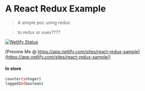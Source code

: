 # A React Redux Example

> A simple poc using redux

> to redux or vuex????

[![Netlify Status](https://api.netlify.com/api/v1/badges/ec769adb-1a73-4a31-81b0-da466bbe3ca3/deploy-status)](https://app.netlify.com/sites/react-redux-sample/deploys)

[Preview Me @ https://app.netlify.com/sites/react-redux-sample](https://app.netlify.com/sites/react-redux-sample/)

#### In store
```bash
counter(integer)
loggedIn(boolean)
```
